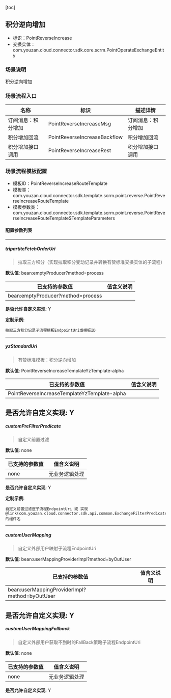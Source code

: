 [toc]

## 积分逆向增加
- 标识：PointReverseIncrease
- 交换实体：com.youzan.cloud.connector.sdk.core.scrm.PointOperateExchangeEntity
### 场景说明
积分逆向增加
### 场景流程入口

名称 | 标识 | 描述详情
---|---|---
订阅消息：积分增加 | PointReverseIncreaseMsg | 订阅消息：积分增加
积分增加回流 | PointReverseIncreaseBackflow | 积分增加回流
积分增加接口调用 | PointReverseIncreaseRest | 积分增加接口调用

### 场景流程模板配置
- 模板ID：PointReverseIncreaseRouteTemplate
- 模板类：com.youzan.cloud.connector.sdk.template.scrm.point.reverse.PointReverseIncreaseRouteTemplate
- 模板参数类：com.youzan.cloud.connector.sdk.template.scrm.point.reverse.PointReverseIncreaseRouteTemplate$TemplateParameters

#### 配置参数列表

---
##### tripartiteFetchOrderUri
> 拉取三方积分（实现拉取积分变动记录并转换有赞标准交换实体的子流程）

**默认值**: bean:emptyProducer?method=process

已支持的参数值 | 值含义说明
---|---
bean:emptyProducer?method=process | 

**是否允许自定义实现**: Y

**定制示例**:
```
拉取三方积分记录子流程模板EndpointUri或模板ID
```
---
##### yzStandardUri
> 有赞标准模板：积分逆向增加

**默认值**: PointReverseIncreaseTemplateYzTemplate-alpha

已支持的参数值 | 值含义说明
---|---
PointReverseIncreaseTemplateYzTemplate-alpha | 

**是否允许自定义实现**: Y
---
##### customPreFilterPredicate
> 自定义前置过滤

**默认值**: none

已支持的参数值 | 值含义说明
---|---
none | 无业务逻辑处理

**是否允许自定义实现**: Y

**定制示例**:
```
自定义前置过滤逻子流程EndpointUri 或 实现@link(com.youzan.cloud.connector.sdk.api.common.ExchangeFilterPredicate)的组件名
```
---
##### customUserMapping
> 自定义外部用户映射子流程EndpointUri

**默认值**: bean:userMappingProviderImpl?method=byOutUser

已支持的参数值 | 值含义说明
---|---
bean:userMappingProviderImpl?method=byOutUser | 

**是否允许自定义实现**: Y
---
##### customUserMappingFallback
> 自定义外部用户获取不到时的FallBack策略子流程EndpointUri

**默认值**: none

已支持的参数值 | 值含义说明
---|---
none | 无业务逻辑处理

**是否允许自定义实现**: Y

